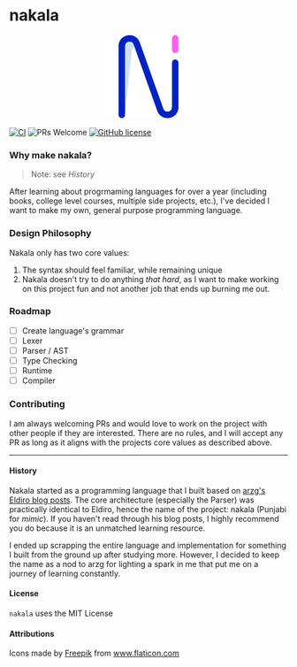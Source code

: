 # nakala

<p align="center">
  <img src="./assets/logo.png" width="150"/>
</p>

[![CI](https://github.com/nakala-lang/nakala/actions/workflows/CI.yml/badge.svg)](https://github.com/nakala-lang/nakala/actions/workflows/CI.yml)
![PRs Welcome](https://img.shields.io/badge/PRs-welcomed-green.svg)
[![GitHub license](https://img.shields.io/github/license/nakala-lang/nakala.svg)](https://github.com/nakala-lang/nakala/blob/master/LICENSE)


### Why make nakala?

> Note: see _History_

After learning about progrmaming languages for over a year (including books, college level courses, multiple side projects, etc.), I've decided I want to make my own, general purpose programming language.

### Design Philosophy

Nakala only has two core values:

1. The syntax should feel familiar, while remaining unique
2. Nakala doesn't try to do anything _that hard_, as I want to make working on this project fun and not another job that ends up burning me out.

### Roadmap

- [ ] Create language's grammar
- [ ] Lexer
- [ ] Parser / AST
- [ ] Type Checking
- [ ] Runtime
- [ ] Compiler

### Contributing
I am always welcoming PRs and would love to work on the project with other people if they are interested. There are no rules, and I will accept any PR as long as it aligns with the projects core values as described above.

---

#### History

Nakala started as a programming language that I built based on [arzg's Eldiro blog posts](https://arzg.github.io/lang/). 
The core architecture (especially the Parser) was practically identical to Eldiro, hence the name of the project: nakala (Punjabi for _mimic_).
If you haven't read through his blog posts, I highly recommend you do because it is an unmatched learning resource.

I ended up scrapping the entire language and implementation for something I built from the ground up after studying more. However, I decided to keep the name as a nod to arzg for lighting a spark in me that put me on a journey of learning constantly.

#### License
`nakala` uses the MIT License

#### Attributions
<div>Icons made by <a href="https://www.freepik.com" title="Freepik">Freepik</a> from <a href="https://www.flaticon.com/" title="Flaticon">www.flaticon.com</a></div>
